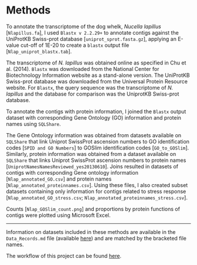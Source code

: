 # Methods

To annotate the transcriptome of the dog whelk, *Nucella lapillus* [`Nlapillus.fa`], I used `Blastx v 2.2.29+` to annotate contigs against the UniProtKB Swiss-prot database [`uniprot_sprot.fasta.gz`], applying an E-value cut-off of 1E-20 to create a `blastx` output file [`Nlap_uniprot_blastx.tab`]. 

The transcriptome of *N. lapillus* was obtained online as specified in Chu et al. (2014). `Blastx` was downloaded from the National Center for Biotechnology Information website as a stand-alone version. The UniProtKB Swiss-prot database was downloaded from the Universal Protein Resource website. For `Blastx`, the query sequence was the transcriptome of *N. lapillus* and the database for comparison was the UniprotKB Swiss-prot database. 

To annotate the contigs with protein information, I joined the `Blastx` output dataset with corresponding Gene Ontology (GO) information and protein names using `SQLShare`.

The Gene Ontology information was obtained from datasets available on `SQLShare` that link Uniprot SwissProt ascension numbers to GO identification codes [`SPID and GO Numbers`] to GOSlim identification codes [`GO_to_GOSlim`]. Similarly, protein information was obtained from a dataset available on `SQLShare` that links Uniprot SwissProt ascension numbers to protein names [`UniprotNamesNamesReviewed_yes20130610`]. Joins resulted in datasets of contigs with corresponding Gene ontology information [`Nlap_annotated_GO.csv`] and protein names [`Nlap_annotated_proteinnames.csv`]. Using these files, I also created subset datasets containing only information for contigs related to stress response [`Nlap_annotated_GO_stress.csv`; `Nlap_annotated_proteinnames_stress.csv`].

Counts [`Nlap_GOSlim_count.png`] and proportions by protein functions of contigs were plotted using Microsoft Excel.

-------------------------------------------

Information on datasets included in these methods are available in the `Data_Records.md` file (available [here](./Data_Records.md)) and are matched by the bracketed file names.

The workflow of this project can be found [here](../workflow.md).